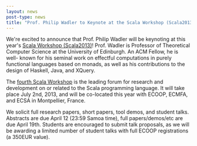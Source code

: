 ```yaml
---
layout: news
post-type: news
title: "Prof. Philip Wadler to Keynote at the Scala Workshop (Scala2013)!"
---
```


We're excited to announce that Prof. Philip Wadler will be keynoting at this
year's [Scala Workshop (Scala2013)](http://lampwww.epfl.ch/~hmiller/scala2013/)!
Prof. Wadler is Professor of Theoretical
Computer Science at the University of Edinburgh. An ACM Fellow, he is well-
known for his seminal work on effectful computations in purely functional
languages based on monads, as well as his contributions to the design of
Haskell, Java, and XQuery.

The [fourth Scala Workshop](http://lampwww.epfl.ch/~hmiller/scala2013/)
is the leading forum for research and development on
or related to the Scala programming language. It will take place July 2nd,
2013, and will be co-located this year with ECOOP, ECMFA, and ECSA in
Montpellier, France.

We solicit full research papers, short papers, tool demos, and student talks.
Abstracts are due April 12 (23:59 Samoa time), full papers/demos/etc are due
April 19th. Students are encouraged to submit talk proposals, as we will be
awarding a limited number of student talks with full ECOOP registrations (a
350EUR value).
